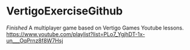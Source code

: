 # VertigoExerciseGithub
*Finished* 
A multiplayer game based on Vertigo Games Youtube lessons. 
https://www.youtube.com/playlist?list=PLo7_YgjhDT-1x-un___OqPrnz8f8W7Hsj
